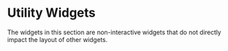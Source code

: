 # Utility Widgets

The widgets in this section are non-interactive widgets that do not directly
impact the layout of other widgets.
